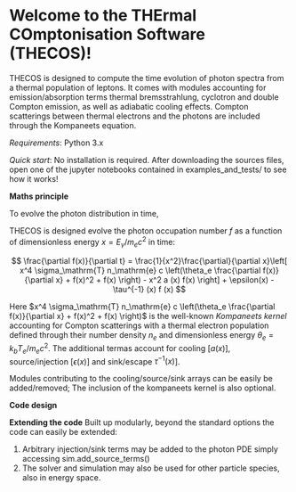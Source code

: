 # Welcome to the THErmal COmptonisation Software (THECOS)!

THECOS is designed to compute the time evolution of photon spectra from a thermal population of leptons. It comes with modules accounting for emission/absorption terms thermal bremsstrahlung, cyclotron and double Compton emission, as well as adiabatic cooling effects. Compton scatterings between thermal electrons and the photons are included through the Kompaneets equation. 

*Requirements*: Python 3.x

*Quick start*: No installation is required. After downloading the sources files, open one of the jupyter notebooks contained in examples_and_tests/ to see how it works! 

**Maths principle**

To evolve the photon distribution in time, 

THECOS is designed evolve the photon occupation number $f$ as a function of dimensionless energy $x=E_\gamma/m_e c^2$ in time:

$$ \frac{\partial f(x)}{\partial t}  = \frac{1}{x^2}\frac{\partial}{\partial x}\left[   x^4 \sigma_\mathrm{T} n_\mathrm{e} c \left(\theta_e \frac{\partial f(x)}{\partial x} + f(x)^2 + f(x) \right)  -  x^2 a (x)  f(x) \right]
    + \epsilon(x) - \tau^{-1} (x) f (x) $$

Here 
$x^4 \sigma_\mathrm{T} n_\mathrm{e} c \left(\theta_e \frac{\partial f(x)}{\partial x} + f(x)^2 + f(x) \right)$ 
is the well-known *Kompaneets kernel* accounting for Compton scatterings with a thermal electron population defined through their number density $n_e$ and dimensionless energy $\theta_e = k_b T_e /m_e c^2$.
The additional termas account for cooling [$a(x)$], source/injection [$\epsilon(x)$] and sink/escape $\tau^{-1}(x)$].

Modules contributing to the cooling/source/sink arrays can be easily be added/removed; The inclusion of the kompaneets kernel is also optional. 

**Code design**

**Extending the code**
Built up modularly, beyond the standard options the code can easily be extended: 
1. Arbitrary injection/sink terms may be added to the photon PDE simply accessing sim.add_source_terms() 
2. The solver and simulation may also be used for other particle species, also in energy space.

